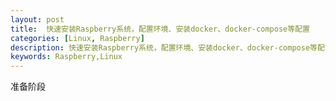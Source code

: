 ```yaml
---
layout: post
title:  快速安装Raspberry系统，配置环境、安装docker、docker-compose等配置
categories: [Linux, Raspberry]
description: 快速安装Raspberry系统，配置环境、安装docker、docker-compose等配置
keywords: Raspberry,Linux
---
```


准备阶段

